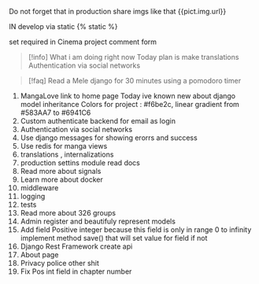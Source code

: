 Do not forget that in production share imgs like that {{pict.img.url}}

IN develop via static {% static %}

set required in Cinema project comment form

>[!info] What i am doing right now
> Today plan is make translations
> Authentication via social networks 

 >[!faq]
 > Read a Mele django for 30 minutes using a pomodoro timer
1. MangaLove link to home page
Today ive known new about django model inheritance
Colors for project : #f6be2c, linear gradient from #583AA7 to #6941C6
1. Custom authenticate backend for email as login
2. Authentication via social networks
3. Use django messages for showing erorrs and success
4. Use redis for manga views
5. translations , internalizations
6. production settins module read docs 
7. Read more about signals
8. Learn more about docker
9. middleware
10. logging
11. tests
12. Read more about 326 groups
13. Admin register and beautifuly represent models 
14. Add field Positive integer because this field is only in range 0 to infinity implement method save() that will set value for field if not
15. Django Rest Framework create api
16. About page
17. Privacy police other shit
18. Fix Pos int field in chapter number
